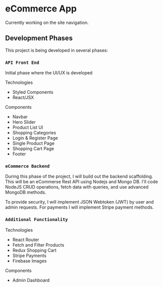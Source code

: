 # eCommerce App

Currently working on the site navigation.

## Development Phases

This project is being developed in several phases:

### `API Front End`

Initial phase where the UI/UX is developed

Technologies
- Styled Components
- React/JSX

Components
- Navbar
- Hero Slider
- Product List UI
- Shopping Categories
- Login & Register Page
- Single Product Page
- Shopping Cart Page
- Footer

### `eCommerce Backend`

During this phase of the project, I will build out the backend scaffolding.\
This will be an eCommerse Rest API using Nodejs and Mongo DB. I'll code NodeJS CRUD operations, fetch data with queries, and use advanced MongoDB methods.

To provide security, I will implement JSON Webtoken (JWT) by user and admin requests. For payments I will implement Stripe payment methods.


### `Additional Functionality`

Technologies
- React Router
- Fetch and Filter Products
- Redux Shopping Cart
- Stripe Payments
- Firebase Images

Components
- Admin Dashboard
